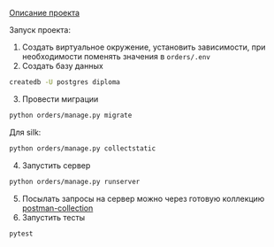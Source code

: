 [Описание проекта](../README.md)

Запуск проекта: 

1. Создать виртуальное окружение, установить зависимости, при необходимости поменять значения в `orders/.env`
2. Создать базу данных 
```bash
createdb -U postgres diploma
```
3. Провести миграции 
```bash
python orders/manage.py migrate
```
Для silk:
```bash
python orders/manage.py collectstatic
```
4. Запустить сервер 
```bash 
python orders/manage.py runserver
```
5. Посылать запросы на сервер можно через готовую коллекцию [postman-collection](../postman_collection.json)
6. Запустить тесты
```bash
pytest
```
